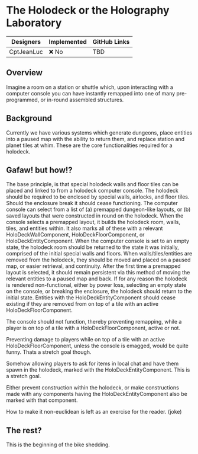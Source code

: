 # The Holodeck or the Holography Laboratory

| Designers | Implemented | GitHub Links |
|---|---|---|
| CptJeanLuc | :x: No | TBD |

## Overview

Imagine a room on a station or shuttle which, upon interacting with a computer console you can have instantly remapped into one of many pre-programmed, or in-round assembled structures.

## Background

Currently we have various systems which generate dungeons, place entities into a paused map with the ability to return them, and replace station and planet tiles at whim.
These are the core functionalities required for a holodeck.

## Gafaw! but how!?

The base principle, is that special holodeck walls and floor tiles can be placed and linked to from a holodeck computer console.
The holodeck should be required to be enclosed by special walls, airlocks, and floor tiles. Should the enclosure break it should cease functioning.
The computer console can select from a list of (a) premapped dungeon-like layouts, or (b) saved layouts that were constructed in round on the holodeck.
When the console selects a premapped layout, it builds the holodeck room, walls, tiles, and entities within. It also marks all of these with a relevant HoloDeckWallComponent, HoloDeckFloorComponent, or HoloDeckEntityComponent.
When the computer console is set to an empty state, the holodeck room should be returned to the state it was initially, comprised of the initial special walls and floors.
When walls/tiles/entities are removed from the holodeck, they should be moved and placed on a paused map, or easier retrieval, and continuity.
After the first time a premapped layout is selected, it should remain persistent via this method of moving the relevant entities to a paused map and back.
If for any reason the holodeck is rendered non-functional, either by power loss, selecting an empty state on the console, or breaking the enclosure, the holodeck should return to the initial state.
Entities with the HoloDeckEntityComponent should cease existing if they are removed from on top of a tile with an active HoloDeckFloorComponent. 

The console should not function, thereby preventing remapping, while a player is on top of a tile with a HoloDeckFloorComponent, active or not.

Preventing damage to players while on top of a tile with an active HoloDeckFloorComponent, unless the console is emagged, would be quite funny. Thats a stretch goal though.

Somehow allowing players to ask for items in local chat and have them spawn in the holodeck, marked with the HoloDeckEntityComponent. This is a stretch goal.

Either prevent construction within the holodeck, or make constructions made with any components having the HoloDeckEntityComponent also be marked with that component.

How to make it non-euclidean is left as an exercise for the reader. (joke)

## The rest?

This is the beginning of the bike shedding.
